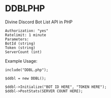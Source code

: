 # DDBLPHP
Divine Discord Bot List API in PHP

```
Authorization: "yes"
Ratelimit: 1 minute
Parameters:
BotId (string)
Token (string)
ServerCount (int)
```


Example Usage:

```
include("DDBL.php");

$ddbl = new DDBL();

$ddbl->Initialize("BOT ID HERE", "TOKEN HERE");
$ddbl->PostStats(SERVER COUNT HERE);
```


